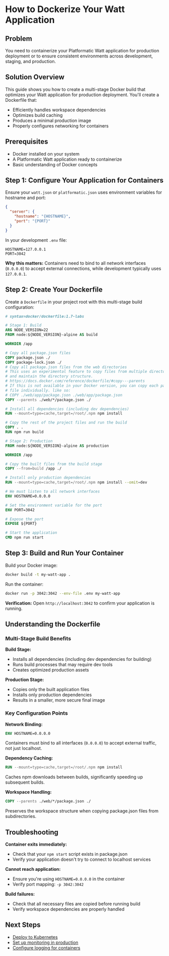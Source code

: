 # How to Dockerize Your Watt Application

## Problem

You need to containerize your Platformatic Watt application for production deployment or to ensure consistent environments across development, staging, and production.

## Solution Overview

This guide shows you how to create a multi-stage Docker build that optimizes your Watt application for production deployment. You'll create a Dockerfile that:
- Efficiently handles workspace dependencies
- Optimizes build caching
- Produces a minimal production image
- Properly configures networking for containers

## Prerequisites

- Docker installed on your system
- A Platformatic Watt application ready to containerize
- Basic understanding of Docker concepts

## Step 1: Configure Your Application for Containers

Ensure your `watt.json` or `platformatic.json` uses environment variables for hostname and port:

```json
{
  "server": {
    "hostname": "{HOSTNAME}",
    "port": "{PORT}"
  }
}
```

In your development `.env` file:

```env
HOSTNAME=127.0.0.1
PORT=3042
```

**Why this matters:** Containers need to bind to all network interfaces (`0.0.0.0`) to accept external connections, while development typically uses `127.0.0.1`.

## Step 2: Create Your Dockerfile

Create a `Dockerfile` in your project root with this multi-stage build configuration:

```dockerfile
# syntax=docker/dockerfile:1.7-labs

# Stage 1: Build
ARG NODE_VERSION=22
FROM node:${NODE_VERSION}-alpine AS build

WORKDIR /app

# Copy all package.json files
COPY package.json ./
COPY package-lock.json ./
# Copy all package.json files from the web directories
# This uses an experimental feature to copy files from multiple directories
# and maintain the directory structure.
# https://docs.docker.com/reference/dockerfile/#copy---parents
# If this is not available in your Docker version, you can copy each package.json
# file individually. like so:
# COPY ./web/app/package.json ./web/app/package.json
COPY --parents ./web/*/package.json ./

# Install all dependencies (including dev dependencies)
RUN --mount=type=cache,target=/root/.npm npm install

# Copy the rest of the project files and run the build
COPY . .
RUN npm run build

# Stage 2: Production
FROM node:${NODE_VERSION}-alpine AS production

WORKDIR /app

# Copy the built files from the build stage
COPY --from=build /app ./

# Install only production dependencies
RUN --mount=type=cache,target=/root/.npm npm install --omit=dev

# We must listen to all network interfaces
ENV HOSTNAME=0.0.0.0

# Set the environment variable for the port
ENV PORT=3042

# Expose the port
EXPOSE ${PORT}

# Start the application
CMD npm run start
```

## Step 3: Build and Run Your Container

Build your Docker image:

```bash
docker build -t my-watt-app .
```

Run the container:

```bash
docker run -p 3042:3042 --env-file .env my-watt-app
```

**Verification:** Open `http://localhost:3042` to confirm your application is running.

## Understanding the Dockerfile

### Multi-Stage Build Benefits

**Build Stage:**
- Installs all dependencies (including dev dependencies for building)
- Runs build processes that may require dev tools
- Creates optimized production assets

**Production Stage:**
- Copies only the built application files
- Installs only production dependencies  
- Results in a smaller, more secure final image

### Key Configuration Points

**Network Binding:**
```dockerfile
ENV HOSTNAME=0.0.0.0
```
Containers must bind to all interfaces (`0.0.0.0`) to accept external traffic, not just localhost.

**Dependency Caching:**
```dockerfile
RUN --mount=type=cache,target=/root/.npm npm install
```
Caches npm downloads between builds, significantly speeding up subsequent builds.

**Workspace Handling:**
```dockerfile
COPY --parents ./web/*/package.json ./
```
Preserves the workspace structure when copying package.json files from subdirectories.

## Troubleshooting

**Container exits immediately:**
- Check that your `npm start` script exists in package.json
- Verify your application doesn't try to connect to localhost services

**Cannot reach application:**
- Ensure you're using `HOSTNAME=0.0.0.0` in the container
- Verify port mapping: `-p 3042:3042`

**Build failures:**
- Check that all necessary files are copied before running build
- Verify workspace dependencies are properly handled

## Next Steps

- [Deploy to Kubernetes](./k8s-readiness-liveness.md)
- [Set up monitoring in production](../metrics.md)
- [Configure logging for containers](../logging.md)
